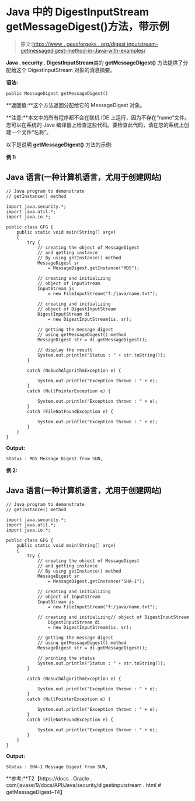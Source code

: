 # Java 中的 DigestInputStream getMessageDigest()方法，带示例

> 原文:[https://www . geesforgeks . org/digest inputstream-getmessagedigest-method-in-Java-with-examples/](https://www.geeksforgeeks.org/digestinputstream-getmessagedigest-method-in-java-with-examples/)

**Java . security . DigestInputStream**类的 **getMessageDigest()** 方法提供了分配给这个 DigestInputStream 对象的消息摘要。

**语法:**

```
public MessageDigest getMessageDigest()
```

**返回值:**这个方法返回分配给它的 MessageDigest 对象。

**注意:**本文中的所有程序都不会在联机 IDE 上运行，因为不存在“name”文件。您可以在系统的 Java 编译器上检查这些代码。要检查此代码，请在您的系统上创建一个文件“名称”。

以下是说明 **getMessageDigest()** 方法的示例:

**例 1:**

## Java 语言(一种计算机语言，尤用于创建网站)

```
// Java program to demonstrate
// getInstance() method

import java.security.*;
import java.util.*;
import java.io.*;

public class GFG {
    public static void main(String[] argv)
    {
        try {
            // creating the object of MessageDigest
            // and getting instance
            // By using getInstance() method
            MessageDigest sr
                = MessageDigest.getInstance("MD5");

            // creating and initializing
            // object of InputStream
            InputStream is
                = new FileInputStream("f:/java/name.txt");

            // creating and initializing
            // object of DigestInputStream
            DigestInputStream di
                = new DigestInputStream(is, sr);

            // getting the message digest
            // using getMessageDigest() method
            MessageDigest str = di.getMessageDigest();

            // display the result
            System.out.println("Status : " + str.toString());
        }

        catch (NoSuchAlgorithmException e) {

            System.out.println("Exception thrown : " + e);
        }
        catch (NullPointerException e) {

            System.out.println("Exception thrown : " + e);
        }
        catch (FileNotFoundException e) {

            System.out.println("Exception thrown : " + e);
        }
    }
}
```

**Output:** 

```
Status : MD5 Message Digest from SUN, 
```

**例 2:**

## Java 语言(一种计算机语言，尤用于创建网站)

```
// Java program to demonstrate
// getInstance() method

import java.security.*;
import java.util.*;
import java.io.*;

public class GFG {
    public static void main(String[] argv)
    {
        try {
            // creating the object of MessageDigest
            // and getting instance
            // By using getInstance() method
            MessageDigest sr
                = MessageDigest.getInstance("SHA-1");

            // creating and initializing
            // object of InputStream
            InputStream is
                = new FileInputStream("f:/java/name.txt");

            // creating and initializing// object of DigestInputStream
                DigestInputStream di
                = new DigestInputStream(is, sr);

            // getting the message digest
            // using getMessageDigest() method
            MessageDigest str = di.getMessageDigest();

            // printing the status
            System.out.println("Status : " + str.toString());
        }

        catch (NoSuchAlgorithmException e) {

            System.out.println("Exception thrown : " + e);
        }
        catch (NullPointerException e) {

            System.out.println("Exception thrown : " + e);
        }
        catch (FileNotFoundException e) {

            System.out.println("Exception thrown : " + e);
        }
    }
}
```

**Output:** 

```
Status : SHA-1 Message Digest from SUN, 
```

**参考:**T2【https://docs . Oracle . com/javase/9/docs/API/Java/security/digestinputstream . html # getMessageDigest–T4】